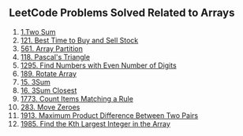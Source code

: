 <h2>LeetCode Problems Solved Related to Arrays</h2>
<ol>
  <li><a href="https://leetcode.com/problems/two-sum/">1.Two Sum</a></li>
  <li><a href="https://leetcode.com/problems/best-time-to-buy-and-sell-stock/">121. Best Time to Buy and Sell Stock</a></li>
  <li><a href="https://leetcode.com/problems/array-partition/description/">561. Array Partition</a></li>
  <li><a href="https://leetcode.com/problems/pascals-triangle/description/">118. Pascal's Triangle</a></li>
  <li><a href="https://leetcode.com/problems/find-numbers-with-even-number-of-digits/">1295. Find Numbers with Even Number of Digits</a></li>
  <li><a href="https://leetcode.com/problems/rotate-array/">189. Rotate Array</a></li>
  <li><a href="https://leetcode.com/problems/3sum/">15. 3Sum</a></li>
  <li><a href="https://leetcode.com/problems/3sum-closest/">16. 3Sum Closest</a></li>
  <li><a href="https://leetcode.com/problems/count-items-matching-a-rule/">1773. Count Items Matching a Rule</a></li>
  <li><a href="https://leetcode.com/problems/move-zeroes/">283. Move Zeroes</a></li>
  <li><a href="https://leetcode.com/problems/maximum-product-difference-between-two-pairs/">1913. Maximum Product Difference Between Two Pairs</a></li>
  <li><a href="https://leetcode.com/problems/find-the-kth-largest-integer-in-the-array/">1985. Find the Kth Largest Integer in the Array
</a></li>
  </ol>
